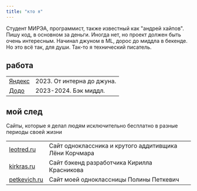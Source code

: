 ```yaml
---
title: "кто я"
---
```


Студент МИРЭА, программист, также известный как "андрей хайпов". Пишу код, в основном за деньги. Иногда нет, но проект должен быть очень интересным. Начинал джуном в ML, дорос до миддла в бекенде. Но это всё так, для души. Так-то я технический писатель.

## работа

<table>
  <tbody>
    <tr>
      <td><a href="https://ya.ru/">Яндекс</a></td>
      <td>2023. От интерна до джуна. </td>
    </tr>
    <tr>
      <td><a href="https://dodo.ru/">Додо</a></td>
      <td>2023-2024. Бэк миддл.</td>
    </tr>
  </tbody>
</table>


## мой след

Сайты, которые я делал людям исключительно бесплатно в разные периоды своей жизни

<table>
  <tbody>
    <tr>
      <td><a href="https://leotred2.vercel.app/">leotred.ru</a></td>
      <td>Сайт одноклассника и крутого аддитивщика Лёни Корчмара </td>
    </tr>
    <tr>
      <td><a href="https://kuryuxa.vercel.app/">kirkras.ru</a></td>
      <td>Сайт бэкенд разработчика Кирилла Красникова</td>
    </tr>
    <tr>
      <td><a href="https://polinasite.vercel.app/">petkevich.ru</a></td>
      <td>Сайт моей одноклассницы Полины Петкевич</td>
    </tr>
  </tbody>
</table>
